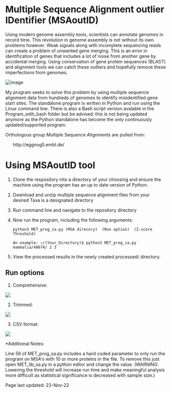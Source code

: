 # Multiple Sequence Alignment outlier IDentifier (MSAoutID) 

Using modern genome assembly tools, scientists can annotate genomes in record time. This revolution in genome assembly is not without its own problems however. Weak signals along with incomplete sequencing reads can create a problem of unwanted gene merging. This is an error in identification of genes that includes a lot of noise from another gene by accidental merging. Using conservation of gene protein sequences (BLAST) and alignment tools we can catch these outliers and hopefully remove these imperfections from genomes. 

![image](https://user-images.githubusercontent.com/99355149/199628209-a2cd8edd-34a2-4bb7-9a82-445b64bbd27f.png)

My program seeks to solve this problem by using multiple sequence alignment data from hundreds of genomes to identify misidentified gene start sites. The standalone program is written in Python and run using the Linux command line. There is also a Bash script version avalable in the Program_with_bash folder but be advised: this is not being updated anymore as the Python standalone has become the only continuously updated/supported program.

Orthologous group Multiple Sequence Alignments are pulled from:
<ul>
  http://eggnog5.embl.de/
</ul>

# Using MSAoutID tool

1. Clone the respository into a directory of your choosing and ensure the machine using the program has an up to date version of Python.
2. Download and unzip multiple sequence alignment files from your desired Taxa is a designated directory
3. Run command line and navigate to the repository directory
4. Now run the program, including the following arguments:

       python3 MET_prog_sa.py (MSA direcory)  (Run option)  (Z-score Threshold)
       
       An example: ~/(Your_Directory)$ python3 MET_prog_sa.py mammalia/40674/ 2 3
       
5. View the processed results in the newly created processed/ directory.

## Run options

1. Comprehensive: 

![](https://i.imgur.com/KocOh5Z.png)

2. Trimmed:

![](https://i.imgur.com/B3tx2EJ.png)

3. CSV format:

![](https://i.imgur.com/XYqgWmz.png)



*Additional Notes:
       
Line 56 of MET_prog_sa.py includes a hard coded parameter to only run the program on MSA's with 10 or more proteins in the file. To remove this just open MET_lib_sa.py in a python editor and change the value. 
(WARNING: Lowering the threshold will increase run time and make meaningful analysis more difficult as statistical significance is decreased with sample size.)

Page last updated:
23-Nov-22
